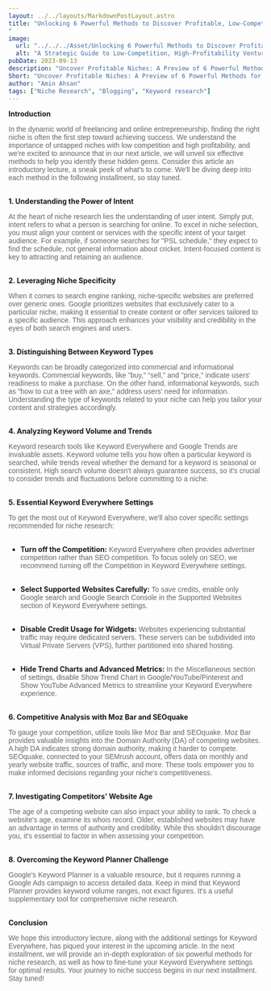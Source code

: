 ```yaml
---
layout: ../../layouts/MarkdownPostLayout.astro
title: "Unlocking 6 Powerful Methods to Discover Profitable, Low-Competition Niches
"
image:
  url: "../../../Asset/Unlocking 6 Powerful Methods to Discover Profitable, Low-Competition Niches.png"
  alt: "A Strategic Guide to Low-Competition, High-Profitability Ventures"
pubDate: 2023-09-13
description: "Uncover Profitable Niches: A Preview of 6 Powerful Methods for Niche Research and Optimization."
Short: "Uncover Profitable Niches: A Preview of 6 Powerful Methods for Niche Research and Optimization."
author: "Amin Ahsan"
tags: ["Niche Research", "Blogging", "Keyword research"]
---
```


**Introduction**

<span class="opacity-article">
In the dynamic world of freelancing and online entrepreneurship, finding the right niche is often the first step toward achieving success. We understand the importance of untapped niches with low competition and high profitability, and we're excited to announce that in our next article, we will unveil six effective methods to help you identify these hidden gems. Consider this article an introductory lecture, a sneak peek of what's to come. We'll be diving deep into each method in the following installment, so stay tuned.
<br><br>
</span>

**1. Understanding the Power of Intent**

<span class="opacity-article">
At the heart of niche research lies the understanding of user intent. Simply put, intent refers to what a person is searching for online. To excel in niche selection, you must align your content or services with the specific intent of your target audience. For example, if someone searches for "PSL schedule," they expect to find the schedule, not general information about cricket. Intent-focused content is key to attracting and retaining an audience.
<br><br>
</span>

**2. Leveraging Niche Specificity**

<span class="opacity-article">
    When it comes to search engine ranking, niche-specific websites are preferred over generic ones. Google prioritizes websites that exclusively cater to a particular niche, making it essential to create content or offer services tailored to a specific audience. This approach enhances your visibility and credibility in the eyes of both search engines and users.<br><br>
</span>

**3. Distinguishing Between Keyword Types**

<span class="opacity-article">
Keywords can be broadly categorized into commercial and informational keywords. Commercial keywords, like "buy," "sell," and "price," indicate users' readiness to make a purchase. On the other hand, informational keywords, such as "how to cut a tree with an axe," address users' need for information. Understanding the type of keywords related to your niche can help you tailor your content and strategies accordingly.
<br><br>
</span>

**4. Analyzing Keyword Volume and Trends**

<span class="opacity-article">
Keyword research tools like Keyword Everywhere and Google Trends are invaluable assets. Keyword volume tells you how often a particular keyword is searched, while trends reveal whether the demand for a keyword is seasonal or consistent. High search volume doesn't always guarantee success, so it's crucial to consider trends and fluctuations before committing to a niche.<br><br>
</span>

**5. Essential Keyword Everywhere Settings**

<span class="opacity-article">
 To get the most out of Keyword Everywhere, we'll also cover specific settings recommended for niche research:
<br><br>
</span>

- **Turn off the Competition:**<span class="opacity-article">
  Keyword Everywhere often provides advertiser competition rather than SEO competition. To focus solely on SEO, we recommend turning off the Competition in Keyword Everywhere settings.
  <br><br>
  </span>

- **Select Supported Websites Carefully:**<span class="opacity-article">
  To save credits, enable only Google search and Google Search Console in the Supported Websites section of Keyword Everywhere settings.
  <br><br>
  </span>

- **Disable Credit Usage for Widgets:**<span class="opacity-article">
  Websites experiencing substantial traffic may require dedicated servers. These servers can be subdivided into Virtual Private Servers (VPS), further partitioned into shared hosting.
  <br><br>
  </span>

- **Hide Trend Charts and Advanced Metrics:**<span class="opacity-article">
  In the Miscellaneous section of settings, disable Show Trend Chart in Google/YouTube/Pinterest and Show YouTube Advanced Metrics to streamline your Keyword Everywhere experience.<br><br>
  </span>

**6. Competitive Analysis with Moz Bar and SEOquake**

<span class="opacity-article">
To gauge your competition, utilize tools like Moz Bar and SEOquake. Moz Bar provides valuable insights into the Domain Authority (DA) of competing websites. A high DA indicates strong domain authority, making it harder to compete. SEOquake, connected to your SEMrush account, offers data on monthly and yearly website traffic, sources of traffic, and more. These tools empower you to make informed decisions regarding your niche's competitiveness.
<br><br>
</span>

**7. Investigating Competitors' Website Age**

<span class="opacity-article">
The age of a competing website can also impact your ability to rank. To check a website's age, examine its whois record. Older, established websites may have an advantage in terms of authority and credibility. While this shouldn't discourage you, it's essential to factor in when assessing your competition.<br><br>
</span>

**8. Overcoming the Keyword Planner Challenge**

<span class="opacity-article">
Google's Keyword Planner is a valuable resource, but it requires running a Google Ads campaign to access detailed data. Keep in mind that Keyword Planner provides keyword volume ranges, not exact figures. It's a useful supplementary tool for comprehensive niche research.
<br><br>
</span>

**Conclusion**

<span class="opacity-article">
We hope this introductory lecture, along with the additional settings for Keyword Everywhere, has piqued your interest in the upcoming article. In the next installment, we will provide an in-depth exploration of six powerful methods for niche research, as well as how to fine-tune your Keyword Everywhere settings for optimal results. Your journey to niche success begins in our next installment. Stay tuned!
<br><br>
</span>

<style>

#bold{
font-weight: bold;
opacity: 1;
}

    .opacity-article{
    font-family: 'MerriWeather', sans-serif;
    text-align: justify;
    opacity:66%;

}

.italic{
font-style: italic;
}
</style>

